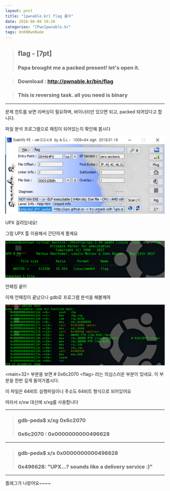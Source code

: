 ```yaml
---
layout: post
title: "[pwnable.kr] flag 풀이"
date: 2018-06-08 19:20
categories: "[Pwn]pwnable.kr"
tags: UnKN0wnName
---
```

>## flag - [7pt]
>### Papa brought me a packed present! let's open it.

>### Download : http://pwnable.kr/bin/flag

>### This is reversing task. all you need is binary

___
문제 힌트를 보면 리버싱이 필요하며, 바이너리만 있으면 되고, packed 되어있다고 합니다.

파일 분석 프로그램으로 패킹이 되어있는지 확인해 봅시다

![pwn_flag_pe](/pic/pwnable_kr/flag/pwn_flag_pe.png)

UPX 걸려있네요!

그럼 UPX 툴 이용해서 간단하게 풀께요

![pwn_flag_unpack](/pic/pwnable_kr/flag/pwn_flag_unpack.png)

언패킹 끝!!!

이제 언패킹이 끝났으니 gdb로 프로그램 분석을 해볼께여

![pwn_flag_disasmain](/pic/pwnable_kr/flag/pwn_flag_disasmain.png)

<main+32> 부분을 보면 # 0x6c2070 \<flag\> 라는 의심스러운 부분이 있네요. 이 부분을 한번 깊게 들어가봅시다.  

이 파일은 64비트 실행파일이니 주소도 64비트 형식으로 되어있어요  

따라서 x/xw 대신에 x/xg를 사용합니다

--- 
>### gdb-peda$ x/xg 0x6c2070
>### 0x6c2070 <flag>:	0x0000000000496628

---
>### gdb-peda$ x/s 0x0000000000496628
>### 0x496628:	"UPX...? sounds like a delivery service :)"
---

플래그가 나왔어요~~~~
